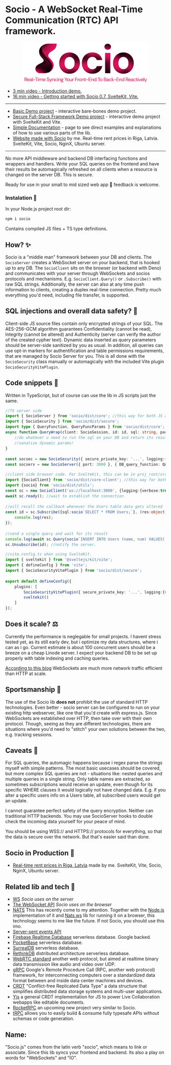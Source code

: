 # Socio - A WebSocket Real-Time Communication (RTC) API framework.

<p align="center"><img src="https://github.com/Rolands-Laucis/Socio/blob/master/banner.webp" alt="socio logo banner"/></p>

* <a href="https://www.youtube.com/watch?v=iJIC9B3cKME&ab_channel=CepuminsLV" target="_blank">3 min video - Introduction demo.</a>
* <a href="https://www.youtube.com/watch?v=t8_QBzk5bUk" target="_blank">16 min video - Getting started with Socio 0.7, SvelteKit, Vite.</a>
---
* [Basic Demo project](https://github.com/Rolands-Laucis/Socio/blob/master/demos/basic/readme.md) - interactive bare-bones demo project.
* [Secure Full-Stack Framework Demo project](https://github.com/Rolands-Laucis/Socio/tree/master/demos/full-stack_framework#readme) - interactive demo project with SvelteKit and Vite.
* [Simple Documentation](https://github.com/Rolands-Laucis/Socio/blob/master/Documentation.md) - page to see direct examples and explanations of how to use various parts of the lib.
* [Website made with Socio](http://riga.rolandslaucis.lv/) by me. Real-time rent prices in Riga, Latvia. SvelteKit, Vite, Socio, NginX, Ubuntu server.
---
No more API middleware and backend DB interfacing functions and wrappers and handlers. Write your SQL queries on the frontend and have their results be automagically refreshed on all clients when a resource is changed on the server DB. This is secure.

Ready for use in your small to mid sized web app 🥰 feedback is welcome.

### Instalation 🔧
In your Node.js project root dir:
```bash
npm i socio
```
Contains compiled JS files + TS type definitions.

## How? ✨

Socio is a "middle man" framework between your DB and clients. The ``SocioServer`` creates a WebSocket server on your backend, that is hooked up to any DB. The ``SocioClient`` sits on the browser (or backend with Deno) and communicates with your server through WebSockets and socios protocols and mechanisms. E.g. ``SocioClient.Query()`` or ``.Subscribe()`` with raw SQL strings. Additionally, the server can also at any time push information to clients, creating a duplex real-time connection. Pretty much everything you'd need, including file transfer, is supported.

## SQL injections and overall data safety? 💉

Client-side JS source files contain only encrypted strings of your SQL. The AES-256-GCM algorithm guarantees Confidentiality (cannot be read), Integrity (cannot be altered) and Authenticity (server can verify the author of the created cypher text). Dynamic data inserted as query parameters should be server-side sanitized by you as usual. In addition, all queries can use opt-in markers for authentification and table permissions requirements, that are managed by Socio Server for you.
This is all done with the ``SocioSecurity`` class manually or automagically with the included Vite plugin ``SocioSecurityVitePlugin``.

## Code snippets 📜

Written in TypeScript, but of course can use the lib in JS scripts just the same.

```ts
//TS server side
import { SocioServer } from 'socio/dist/core'; //this way for both JS and TS. Might need to put .js at the end.
import { SocioSecurity } from 'socio/dist/secure';
import type { QueryFunction, QueryFuncParams } from 'socio/dist/core';
async function QueryWrap(client: SocioSession, id: id, sql: string, params: object | null | Array<any> = null):Promise<object> {
    //do whatever u need to run the sql on your DB and return its result
    //sanatize dynamic params!
}

const socsec = new SocioSecurity({ secure_private_key: '...', logging:{verbose:true} }); //for decrypting incoming queries. This same key is used for encrypting the source files when you build and bundle them. Same in the Vite plugin.
const socserv = new SocioServer({ port: 3000 }, { DB_query_function: QueryWrap as QueryFunction, socio_security: socsec, logging:{verbose:true} }); //creates localhost:3000 web socket server
```
```ts
//client side browser code. For SvelteKit, this can be in proj_root/src/hooks.server.ts .Check the Framework Demo for an example.
import {SocioClient} from 'socio/dist/core-client'; //this way for both JS and TS. Might need to put .js at the end.
import {socio} from 'socio/dist/utils';
const sc = new SocioClient('ws://localhost:3000', {logging:{verbose:true}, name:'Main'}); //create as many as you like
await sc.ready(); //wait to establish the connection

//will recall the callback whenever the Users table data gets altered
const id = sc.Subscribe({sql:socio`SELECT * FROM Users;`}, (res:object) => {
    console.log(res);
});

//send a single query and wait for its result
console.log(await sc.Query(socio`INSERT INTO Users (name, num) VALUES(:name, :num);`, {name:'bob', num:42})); //sanatize dynamic data yourself in QueryWrap!
sc.Unsubscribe(id); //notify the server.
```
```ts
//vite.config.ts when using SvelteKit.
import { sveltekit } from '@sveltejs/kit/vite';
import { defineConfig } from 'vite';
import { SocioSecurityVitePlugin } from 'socio/dist/secure';

export default defineConfig({
	plugins: [
        SocioSecurityVitePlugin({ secure_private_key: '...', logging:{verbose:true} }), //same key as in SocioSecurity
        sveltekit()
    ]
});
```

## Does it scale? ⚖️

Currently the performance is neglegable for small projects. I havent stress tested yet, as its still early dev, but i optimize my data structures, where i can as i go. Current estimate is about 100 concurrent users should be a breeze on a cheap Linode server. I expect your backend DB to be set up properly with table indexing and caching queries.

[According to this blog](https://medium.com/nativeai/websocket-vs-http-for-collecting-events-for-web-analytics-c45507bd7949) WebSockets are much more network traffic efficient than HTTP at scale.

## Sportsmanship 🤝

The use of the Socio lib **does not** prohibit the use of standard HTTP technologies. Even better - socio server can be configured to run on your existing http webserver, like one that you'd create with express.js. Since WebSockets are established over HTTP, then take over with their own protocol. Though, seeing as they are different technologies, there are situations where you'd need to "stitch" your own solutions between the two, e.g. tracking sessions.

## Caveats 🚩

For SQL queries, the automagic happens because i regex parse the strings myself with simple patterns. The most basic usecases should be covered, but more complex SQL queries are not - situations like: nested queries and multiple queries in a single string. Only table names are extracted, so sometimes subscriptions would receive an update, even though for its specific WHERE clauses it would logically not have changed data. E.g. if you alter a specific users info on a Users table, all subscribed users would get an update.

I cannot guarantee perfect safety of the query encryption. Neither can traditional HTTP backends. You may use SocioServer hooks to double check the incoming data yourself for your peace of mind.

You should be using WSS:// and HTTPS:// protocols for everything, so that the data is secure over the network. But that's easier said than done.

## Socio in Production 🥳
* [Real-time rent prices in Riga, Latvia](http://riga.rolandslaucis.lv/) made by me. SvelteKit, Vite, Socio, NginX, Ubuntu server.

## Related lib and tech 🔗
* [WS](https://www.npmjs.com/package/ws) *Socio uses on the server*
* [The WebSocket API](https://developer.mozilla.org/en-US/docs/Web/API/WebSockets_API) *Socio uses on the browser*
* [NATS](https://nats.io/) This has recently come to my attention. Together with the [Node.js](https://github.com/nats-io/nats.js) implementation of it and [Nats.ws](https://github.com/nats-io/nats.ws) lib for running it on a browser, this technology seems to me like the future. If not Socio, you should use this imo.
* [Server-sent events API](https://developer.mozilla.org/en-US/docs/Web/API/Server-sent_events/Using_server-sent_events)
* [Firebase Realtime Database](https://firebase.google.com/docs/database) serverless database. Google backed.
* [PocketBase](https://pocketbase.io/) serverless database.
* [SurrealDB](https://surrealdb.com/) serverless database.
* [RethinkDB](https://rethinkdb.com/) distributed architecture serverless database.
* [WebRTC standard](https://webrtc.org/) another web protocol, but aimed at realtime binary data transmission like audio and video over UDP.
* [gRPC](https://grpc.io/) Google's Remote Procedure Call (RPC, another web protocol) framework, for interconnecting computers over a standardized data format between and inside data center machines and devices.
* [CRDT](https://crdt.tech/) "Conflict-free Replicated Data Type" a data structure that simplifies distributed data storage systems and multi-user applications.
* [Yjs](https://docs.yjs.dev/) a general CRDT implementation for JS to power Live Collaboration webapps like editable documents.
* [RocketRPC](https://github.com/akash-joshi/rocketrpc) an upcoming new project very similar to Socio.
* [tRPC](https://github.com/trpc/trpc) allows you to easily build & consume fully typesafe APIs without schemas or code generation.

## Name:
"Socio.js" comes from the latin verb "socio", which means to link or associate. Since this lib syncs your frontend and backend. Its also a play on words for "WebSockets" and "IO".